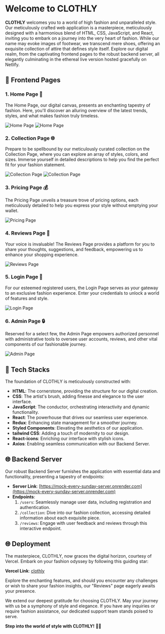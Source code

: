 # Welcome to CLOTHLY

**CLOTHLY** welcomes you to a world of high fashion and unparalleled style. Our meticulously crafted web application is a masterpiece, meticulously designed with a harmonious blend of HTML, CSS, JavaScript, and React, inviting you to embark on a journey into the very heart of fashion. While our name may evoke images of footwear, we transcend mere shoes, offering an exquisite collection of attire that defines style itself. Explore our digital realm, from the captivating frontend pages to the robust backend server, all elegantly culminating in the ethereal live version hosted gracefully on Netlify.

## 🌟 Frontend Pages

### 1. Home Page 🏡
The Home Page, our digital canvas, presents an enchanting tapestry of fashion. Here, you'll discover an alluring overview of the latest trends, styles, and what makes fashion truly timeless.

![Home Page](screens/home01.jpg)
![Home Page](screens/home02.png)

### 2. Collection Page 🌐
Prepare to be spellbound by our meticulously curated collection on the Collection Page, where you can explore an array of styles, colors, and sizes. Immerse yourself in detailed descriptions to help you find the perfect fit for your fashion statement.

![Collection Page](screens/collection1.png)
![Collection Page](screens/collection2.png)

### 3. Pricing Page 💰
The Pricing Page unveils a treasure trove of pricing options, each meticulously detailed to help you express your style without emptying your wallet.

![Pricing Page](screens/pricing.png)

### 4. Reviews Page 💬
Your voice is invaluable! The Reviews Page provides a platform for you to share your thoughts, suggestions, and feedback, empowering us to enhance your shopping experience.

![Reviews Page](screens/reviews.png)

### 5. Login Page 🔐
For our esteemed registered users, the Login Page serves as your gateway to an exclusive fashion experience. Enter your credentials to unlock a world of features and style.

![Login Page](screens/login.png)

### 6. Admin Page 🔒
Reserved for a select few, the Admin Page empowers authorized personnel with administrative tools to oversee user accounts, reviews, and other vital components of our fashionable journey.

![Admin Page](screens/admin.png)

## 🚀 Tech Stacks

The foundation of CLOTHLY is meticulously constructed with:

- **HTML**: The cornerstone, providing the structure for our digital creation.
- **CSS**: The artist's brush, adding finesse and elegance to the user interface.
- **JavaScript**: The conductor, orchestrating interactivity and dynamic functionality.
- **React**: The powerhouse that drives our seamless user experience.
- **Redux**: Enhancing state management for a smoother journey.
- **Styled Components**: Elevating the aesthetics of our application.
- **tailwind CSS**: Adding a touch of modernity to our design.
- **React-icons**: Enriching our interface with stylish icons.
- **Axios**: Enabling seamless communication with our Backend Server.

## 🌐 Backend Server

Our robust Backend Server furnishes the application with essential data and functionality, presenting a tapestry of endpoints:

- **Server Link**: [https://mock-every-sunday-server.onrender.com](https://mock-every-sunday-server.onrender.com)
- **Endpoints**:
  1. `/users`: Seamlessly manage user data, including registration and authentication.
  2. `/collection`: Dive into our fashion collection, accessing detailed information about each exquisite piece.
  3. `/reviews`: Engage with user feedback and reviews through this interactive endpoint.

## 🌐 Deployment

The masterpiece, CLOTHLY, now graces the digital horizon, courtesy of Vercel. Embark on your fashion odyssey by following this guiding star:

**Vercel Link**: [clothly](https://clothly.vercel.app/)

Explore the enchanting features, and should you encounter any challenges or wish to share your fashion insights, our "Reviews" page eagerly awaits your presence.

We extend our deepest gratitude for choosing CLOTHLY. May your journey with us be a symphony of style and elegance. If you have any inquiries or require fashion assistance, our dedicated support team stands poised to serve.

**Step into the world of style with CLOTHLY!** 👗🌉
